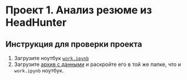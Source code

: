 # Проект 1. Анализ резюме из HeadHunter

## Инструкция для проверки проекта
1. Загрузите ноутбук [`work.ipynb`](work.ipynb)
2. Загрузите [архив с данными](https://drive.google.com/file/d/1XSUNxkS9zqjW-jcR4T5uHVJw2Z6cDE9I/view?usp=share_link) и раскройте его в той же папке, что и `work.ipynb` ноутбук.
